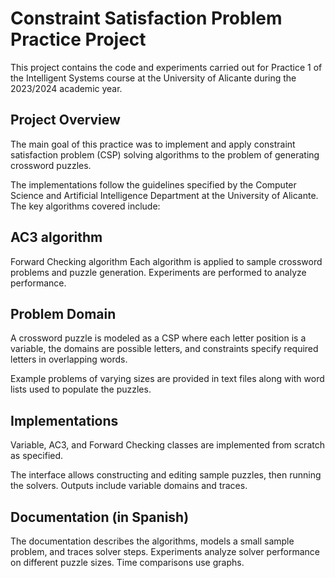 # Constraint Satisfaction Problem Practice Project
This project contains the code and experiments carried out for Practice 1 of the Intelligent Systems course at the University of Alicante during the 2023/2024 academic year.

## Project Overview
The main goal of this practice was to implement and apply constraint satisfaction problem (CSP) solving algorithms to the problem of generating crossword puzzles.

The implementations follow the guidelines specified by the Computer Science and Artificial Intelligence Department at the University of Alicante. The key algorithms covered include:

## AC3 algorithm
Forward Checking algorithm
Each algorithm is applied to sample crossword problems and puzzle generation. Experiments are performed to analyze performance.

## Problem Domain
A crossword puzzle is modeled as a CSP where each letter position is a variable, the domains are possible letters, and constraints specify required letters in overlapping words.

Example problems of varying sizes are provided in text files along with word lists used to populate the puzzles.

## Implementations
Variable, AC3, and Forward Checking classes are implemented from scratch as specified.

The interface allows constructing and editing sample puzzles, then running the solvers. Outputs include variable domains and traces.

## Documentation (in Spanish)
The documentation describes the algorithms, models a small sample problem, and traces solver steps. Experiments analyze solver performance on different puzzle sizes. Time comparisons use graphs.
